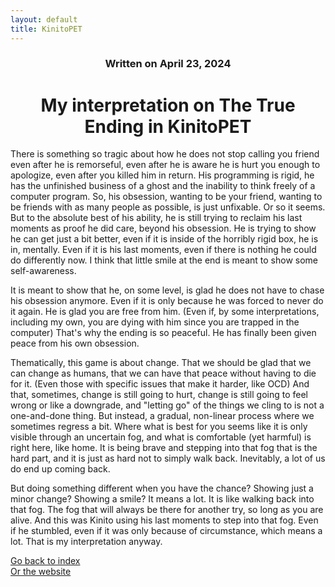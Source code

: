 ```yaml
---
layout: default
title: KinitoPET
---
```

### <center>Written on April 23, 2024</center>

# <center> My interpretation on The True Ending in KinitoPET </center>  

There is something so tragic about how he does not stop calling you friend even after he is remorseful, even after he is aware he is hurt you enough to apologize, even after you killed him in return. His programming is rigid, he has the unfinished business of a ghost and the inability to think freely of a computer program. So, his obsession, wanting to be your friend, wanting to be friends with as many people as possible, is just unfixable. Or so it seems. But to the absolute best of his ability, he is still trying to reclaim his last moments as proof he did care, beyond his obsession. He is trying to show he can get just a bit better, even if it is inside of the horribly rigid box, he is in, mentally. Even if it is his last moments, even if there is nothing he could do differently now. I think that little smile at the end is meant to show some self-awareness. 

It is meant to show that he, on some level, is glad he does not have to chase his obsession anymore. Even if it is only because he was forced to never do it again. He is glad you are free from him. (Even if, by some interpretations, including my own, you are dying with him since you are trapped in the computer) That's why the ending is so peaceful. He has finally been given peace from his own obsession. 

Thematically, this game is about change. That we should be glad that we can change as humans, that we can have that peace without having to die for it. (Even those with specific issues that make it harder, like OCD) And that, sometimes, change is still going to hurt, change is still going to feel wrong or like a downgrade, and "letting go" of the things we cling to is not a one-and-done thing. But instead, a gradual, non-linear process where we sometimes regress a bit. Where what is best for you seems like it is only visible through an uncertain fog, and what is comfortable (yet harmful) is right here, like home. It is being brave and stepping into that fog that is the hard part, and it is just as hard not to simply walk back. Inevitably, a lot of us do end up coming back. 

But doing something different when you have the chance? Showing just a minor change? Showing a smile? It means a lot. It is like walking back into that fog. The fog that will always be there for another try, so long as you are alive. And this was Kinito using his last moments to step into that fog. Even if he stumbled, even if it was only because of circumstance, which means a lot. That is my interpretation anyway.  

[Go back to index](./blog-index.md)  
[Or the website](https://17hoodies.github.io/fonzi/index.html)  
